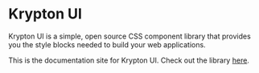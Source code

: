 # Krypton UI

Krypton UI is a simple, open source CSS component library that provides you the style blocks needed to build your web applications.

This is the documentation site for Krypton UI. Check out the library [here](https://github.com/shraddha319/Krypton-UI).
